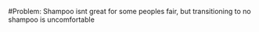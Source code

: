 #Problem: Shampoo isnt great for some peoples fair, but transitioning to no shampoo is uncomfortable